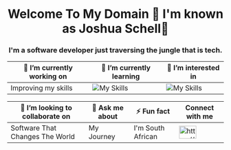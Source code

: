 
<h1 align="center">Welcome To My Domain 🫡 I'm known as Joshua Schell🐚</h1>
<h3 align="center">I'm a software developer just traversing the jungle that is tech.</h3>

<div align="center">
  
| 🔭 I’m currently working on   | 🌱 I’m currently learning | 👀 I’m interested in |
| -------- | ------- | ------- |
| Improving my skills  | ![My Skills](https://skillicons.dev/icons?i=react,git,github,tailwindcss,figma)   | ![My Skills](https://skillicons.dev/icons?i=mongodb,nodejs) |

| 👯 I’m looking to collaborate on  | 💬 Ask me about | ⚡ Fun fact | Connect with me |
| -------- | ------- | ------- | ------- | 
| Software That Changes The World | My Journey | I'm South African |  <a href="https://linkedin.com/in/https://www.linkedin.com/in/joshua-schell-0b2226182/" target="blank"><img align="center" src="https://raw.githubusercontent.com/rahuldkjain/github-profile-readme-generator/master/src/images/icons/Social/linked-in-alt.svg" alt="https://www.linkedin.com/in/joshua-schell-0b2226182/" height="30" width="40" /></a> |

</div>
